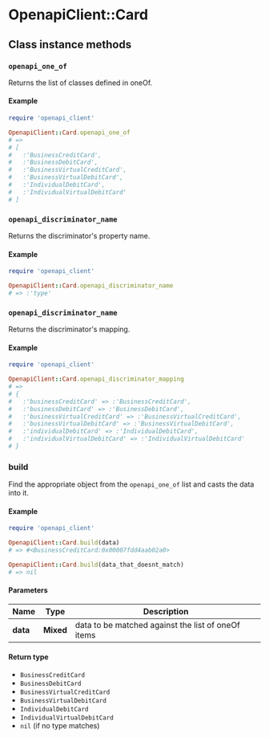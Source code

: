 # OpenapiClient::Card

## Class instance methods

### `openapi_one_of`

Returns the list of classes defined in oneOf.

#### Example

```ruby
require 'openapi_client'

OpenapiClient::Card.openapi_one_of
# =>
# [
#   :'BusinessCreditCard',
#   :'BusinessDebitCard',
#   :'BusinessVirtualCreditCard',
#   :'BusinessVirtualDebitCard',
#   :'IndividualDebitCard',
#   :'IndividualVirtualDebitCard'
# ]
```

### `openapi_discriminator_name`

Returns the discriminator's property name.

#### Example

```ruby
require 'openapi_client'

OpenapiClient::Card.openapi_discriminator_name
# => :'type'
```

### `openapi_discriminator_name`

Returns the discriminator's mapping.

#### Example

```ruby
require 'openapi_client'

OpenapiClient::Card.openapi_discriminator_mapping
# =>
# {
#   :'businessCreditCard' => :'BusinessCreditCard',
#   :'businessDebitCard' => :'BusinessDebitCard',
#   :'businessVirtualCreditCard' => :'BusinessVirtualCreditCard',
#   :'businessVirtualDebitCard' => :'BusinessVirtualDebitCard',
#   :'individualDebitCard' => :'IndividualDebitCard',
#   :'individualVirtualDebitCard' => :'IndividualVirtualDebitCard'
# }
```

### build

Find the appropriate object from the `openapi_one_of` list and casts the data into it.

#### Example

```ruby
require 'openapi_client'

OpenapiClient::Card.build(data)
# => #<BusinessCreditCard:0x00007fdd4aab02a0>

OpenapiClient::Card.build(data_that_doesnt_match)
# => nil
```

#### Parameters

| Name | Type | Description |
| ---- | ---- | ----------- |
| **data** | **Mixed** | data to be matched against the list of oneOf items |

#### Return type

- `BusinessCreditCard`
- `BusinessDebitCard`
- `BusinessVirtualCreditCard`
- `BusinessVirtualDebitCard`
- `IndividualDebitCard`
- `IndividualVirtualDebitCard`
- `nil` (if no type matches)

